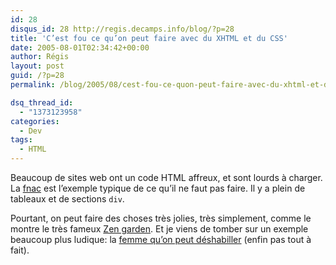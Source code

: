 ```yaml
---
id: 28
disqus_id: 28 http://regis.decamps.info/blog/?p=28
title: 'C’est fou ce qu’on peut faire avec du XHTML et du CSS'
date: 2005-08-01T02:34:42+00:00
author: Régis
layout: post
guid: /?p=28
permalink: /blog/2005/08/cest-fou-ce-quon-peut-faire-avec-du-xhtml-et-du-css/

dsq_thread_id:
  - "1373123958"
categories:
  - Dev
tags:
  - HTML
---
```

Beaucoup de sites web ont un code HTML affreux, et sont lourds à charger. La [fnac](http://www.fnac.com) est l’exemple typique de ce qu’il ne faut pas faire. Il y a plein de tableaux et de sections `div`.

Pourtant, on peut faire des choses très jolies, très simplement, comme le montre le très fameux [Zen garden](http://www.csszengarden.com/). Et je viens de tomber sur un exemple beaucoup plus ludique: la [femme qu’on peut déshabiller](http://www.biocandy.dk/test.php) (enfin pas tout à fait).
